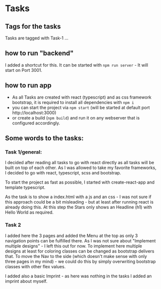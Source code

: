 # Tasks
## Tags for the tasks
Tasks are tagged with Task-1 ...

## how to run "backend"
I added a shortcut for this. It can be started with `npm run server` - It will start on Port 3001.

## how to run app
- As all Tasks are created with react (typescript) and as css framework bootstrap, it is required to install all 
  dependencies with `npm i`
- you can start the project via `npm start` (will be started at default port http://localhost:3000)
- or create a build (`npm build`) and run it on any webserver that is configured accordingly.

## Some words to the tasks:
### Task 1/general:
I decided after reading all tasks to go with react directly as all tasks will be built on top of each other.
As I was allowed to take my favorite frameworks, I decided to go with react, typescript, scss and bootstrap.

To start the project as fast as possible, I started with create-react-app and template typescript.

As the task is to show a index.html with a js and an css - I was not sure if this approach could be a bit 
misleading - but at least after running react is already doing this. At this step the Stars only shows an 
Headline (h1) with Hello World as required.

### Task 2
I added here the 3 pages and added the Menu at the top as only 3 navigation points can be fulfilled there.
As I was not sure about "Implement multiple designs" - I left this out for now. To implement here multiple 
designs at least for coloring classes can be changed as bootstrap delivers that. To move the Nav to the side 
(which doesn't make sense with only three pages in my mind) - we could do this by simply overwriting bootstrap
classes with other flex values. 

I added also a basic Imprint - as here was nothing in the tasks I added an imprint about myself.